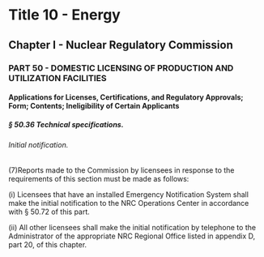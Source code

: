 
# Title 10 - Energy
## Chapter I - Nuclear Regulatory Commission
### PART 50 - DOMESTIC LICENSING OF PRODUCTION AND UTILIZATION FACILITIES
#### Applications for Licenses, Certifications, and Regulatory Approvals; Form; Contents; Ineligibility of Certain Applicants
##### § 50.36 Technical specifications.
###### Initial notification.

(7)Reports made to the Commission by licensees in response to the requirements of this section must be made as follows:

(i) Licensees that have an installed Emergency Notification System shall make the initial notification to the NRC Operations Center in accordance with § 50.72 of this part.

(ii) All other licensees shall make the initial notification by telephone to the Administrator of the appropriate NRC Regional Office listed in appendix D, part 20, of this chapter.
